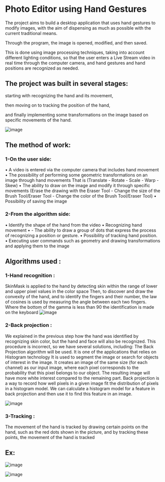# Photo Editor using Hand Gestures

The project aims to build a desktop application that uses hand gestures to modify images, with the aim of dispensing as much as possible with the current traditional means. 

Through the program, the image is opened, modified, and then saved.

This is done using image processing techniques, taking into account different lighting conditions, so that the user enters a Live Stream video in real time through the computer camera, and hand gestures and hand positions are recognized as needed.

## The project was built in several stages:
starting with recognizing the hand and its movement, 

then moving on to tracking the position of the hand, 

and finally implementing some transformations on the image based on specific movements of the hand.

![image](https://github.com/halalek/Photo-Editor-using-Hand-Gestures/assets/112726630/26de4333-1da2-4b19-8772-a163691759ba)


## The method of work:
### 1-On the user side:
• A video is entered via the computer camera that includes hand movement
• The possibility of performing some geometric transformations on an image through hand movements
That is (Translate - Rotate - Scale - Warp - Skew)
• The ability to draw on the image and modify it through specific movements
(Erase the drawing with the Eraser Tool - Change the size of the Brush Tool/Eraser Tool - Change the color of the Brush Tool/Eraser Tool)
• Possibility of saving the image

               




   ### 2-From the algorithm side:
• Identify the shape of the hand from the video
• Recognizing hand movement
• - The ability to draw a group of dots that express the process of recognizing a position or gesture.
• Possibility of tracking hand position.
• Executing user commands such as geometry and drawing transformations and applying them to the image


## Algorithms used :
### 1-Hand recognition :
SkinMask is applied to the hand by detecting skin within the range of lower and upper pixel values in the color space
Then, to discover and draw the convexity of the hand, and to identify the fingers and their number, the law of cosines is used by measuring the angle between each two fingers.
Where the bottom of the gamma is less than 90 the identification is made on the keyboard
![image](https://github.com/halalek/Photo-Editor-using-Hand-Gestures/assets/112726630/99a0684d-e027-49f0-8f0a-1613dabdd120)


### 2-Back projection :
We explained in the previous step how the hand was identified by recognizing skin color, but the hand and face will also be recognized. This procedure is incorrect, so we have several solutions, including: The Back Projection algorithm will be used.
   It is one of the applications that relies on Histogram technology
It is used to segment the image or search for objects of interest in the image. It creates an image of the same size (for each channel) as our input image, where each pixel corresponds to the probability that this pixel belongs to our object. The resulting image will have more white interest compared to the remaining part. Back projection is a way to record how well pixels in a given image fit the distribution of pixels in a histogram model. We can calculate a histogram model for a feature in back projection and then use it to find this feature in an image.

![image](https://github.com/halalek/Photo-Editor-using-Hand-Gestures/assets/112726630/56320a9e-cdd5-4274-aa41-527c485364c6)

### 3-Tracking :
The movement of the hand is tracked by drawing certain points on the hand, such as the red dots shown in the picture, and by tracking these points, the movement of the hand is tracked

## Ex:

![image](https://github.com/halalek/Photo-Editor-using-Hand-Gestures/assets/112726630/34e54203-2d53-4332-aa5e-c87c4a94f85b)

![image](https://github.com/halalek/Photo-Editor-using-Hand-Gestures/assets/112726630/1bef1a07-cc9a-498e-9730-5a4939fbd46c)





